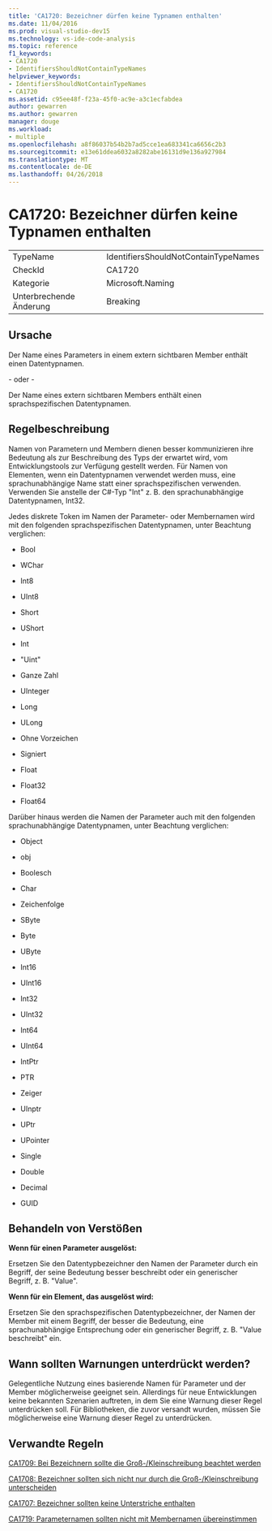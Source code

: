 ```yaml
---
title: 'CA1720: Bezeichner dürfen keine Typnamen enthalten'
ms.date: 11/04/2016
ms.prod: visual-studio-dev15
ms.technology: vs-ide-code-analysis
ms.topic: reference
f1_keywords:
- CA1720
- IdentifiersShouldNotContainTypeNames
helpviewer_keywords:
- IdentifiersShouldNotContainTypeNames
- CA1720
ms.assetid: c95ee48f-f23a-45f0-ac9e-a3c1ecfabdea
author: gewarren
ms.author: gewarren
manager: douge
ms.workload:
- multiple
ms.openlocfilehash: a8f86037b54b2b7ad5cce1ea683341ca6656c2b3
ms.sourcegitcommit: e13e61ddea6032a8282abe16131d9e136a927984
ms.translationtype: MT
ms.contentlocale: de-DE
ms.lasthandoff: 04/26/2018
---
```

# <a name="ca1720-identifiers-should-not-contain-type-names"></a>CA1720: Bezeichner dürfen keine Typnamen enthalten
|||
|-|-|
|TypeName|IdentifiersShouldNotContainTypeNames|
|CheckId|CA1720|
|Kategorie|Microsoft.Naming|
|Unterbrechende Änderung|Breaking|

## <a name="cause"></a>Ursache
 Der Name eines Parameters in einem extern sichtbaren Member enthält einen Datentypnamen.

 - oder - 

 Der Name eines extern sichtbaren Members enthält einen sprachspezifischen Datentypnamen.

## <a name="rule-description"></a>Regelbeschreibung
 Namen von Parametern und Membern dienen besser kommunizieren ihre Bedeutung als zur Beschreibung des Typs der erwartet wird, vom Entwicklungstools zur Verfügung gestellt werden. Für Namen von Elementen, wenn ein Datentypnamen verwendet werden muss, eine sprachunabhängige Name statt einer sprachspezifischen verwenden. Verwenden Sie anstelle der C#-Typ "Int" z. B. den sprachunabhängige Datentypnamen, Int32.

 Jedes diskrete Token im Namen der Parameter- oder Membernamen wird mit den folgenden sprachspezifischen Datentypnamen, unter Beachtung verglichen:

-   Bool

-   WChar

-   Int8

-   UInt8

-   Short

-   UShort

-   Int

-   "Uint"

-   Ganze Zahl

-   UInteger

-   Long

-   ULong

-   Ohne Vorzeichen

-   Signiert

-   Float

-   Float32

-   Float64

 Darüber hinaus werden die Namen der Parameter auch mit den folgenden sprachunabhängige Datentypnamen, unter Beachtung verglichen:

-   Object

-   obj

-   Boolesch

-   Char

-   Zeichenfolge

-   SByte

-   Byte

-   UByte

-   Int16

-   UInt16

-   Int32

-   UInt32

-   Int64

-   UInt64

-   IntPtr

-   PTR

-   Zeiger

-   UInptr

-   UPtr

-   UPointer

-   Single

-   Double

-   Decimal

-   GUID

## <a name="how-to-fix-violations"></a>Behandeln von Verstößen
 **Wenn für einen Parameter ausgelöst:**

 Ersetzen Sie den Datentypbezeichner den Namen der Parameter durch ein Begriff, der seine Bedeutung besser beschreibt oder ein generischer Begriff, z. B. "Value".

 **Wenn für ein Element, das ausgelöst wird:**

 Ersetzen Sie den sprachspezifischen Datentypbezeichner, der Namen der Member mit einem Begriff, der besser die Bedeutung, eine sprachunabhängige Entsprechung oder ein generischer Begriff, z. B. "Value beschreibt" ein.

## <a name="when-to-suppress-warnings"></a>Wann sollten Warnungen unterdrückt werden?
 Gelegentliche Nutzung eines basierende Namen für Parameter und der Member möglicherweise geeignet sein. Allerdings für neue Entwicklungen keine bekannten Szenarien auftreten, in dem Sie eine Warnung dieser Regel unterdrücken soll. Für Bibliotheken, die zuvor versandt wurden, müssen Sie möglicherweise eine Warnung dieser Regel zu unterdrücken.

## <a name="related-rules"></a>Verwandte Regeln
 [CA1709: Bei Bezeichnern sollte die Groß-/Kleinschreibung beachtet werden](../code-quality/ca1709-identifiers-should-be-cased-correctly.md)

 [CA1708: Bezeichner sollten sich nicht nur durch die Groß-/Kleinschreibung unterscheiden](../code-quality/ca1708-identifiers-should-differ-by-more-than-case.md)

 [CA1707: Bezeichner sollten keine Unterstriche enthalten](../code-quality/ca1707-identifiers-should-not-contain-underscores.md)

 [CA1719: Parameternamen sollten nicht mit Membernamen übereinstimmen](../code-quality/ca1719-parameter-names-should-not-match-member-names.md)